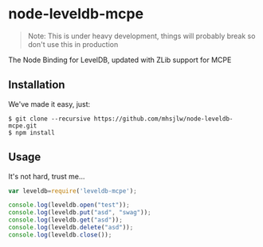 node-leveldb-mcpe
=================

> Note: This is under heavy development, things will probably break so don't use this in production

The Node Binding for LevelDB, updated with ZLib support for MCPE

## Installation
We've made it easy, just:
```
$ git clone --recursive https://github.com/mhsjlw/node-leveldb-mcpe.git
$ npm install
```

## Usage
It's not hard, trust me...

```javascript
var leveldb=require('leveldb-mcpe');

console.log(leveldb.open("test"));
console.log(leveldb.put("asd", "swag"));
console.log(leveldb.get("asd"));
console.log(leveldb.delete("asd"));
console.log(leveldb.close());
```
